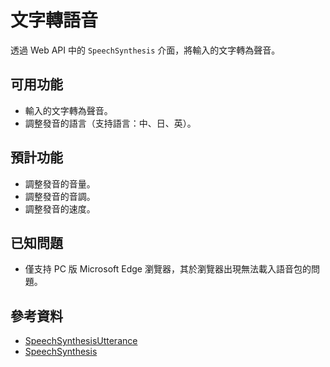 # 文字轉語音
透過 Web API 中的 `SpeechSynthesis` 介面，將輸入的文字轉為聲音。

## 可用功能
* 輸入的文字轉為聲音。
* 調整發音的語言（支持語言：中、日、英）。

## 預計功能
* 調整發音的音量。
* 調整發音的音調。
* 調整發音的速度。

## 已知問題
* 僅支持 PC 版 Microsoft Edge 瀏覽器，其於瀏覽器出現無法載入語音包的問題。

## 參考資料
* [SpeechSynthesisUtterance](https://developer.mozilla.org/en-US/docs/Web/API/SpeechSynthesisUtterance)
* [SpeechSynthesis](https://developer.mozilla.org/en-US/docs/Web/API/SpeechSynthesis)